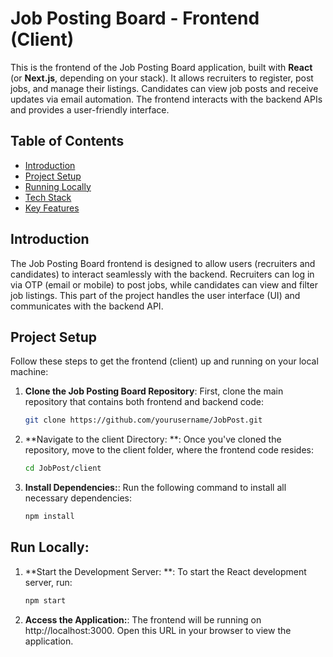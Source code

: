 # Job Posting Board - Frontend (Client)

This is the frontend of the Job Posting Board application, built with **React** (or **Next.js**, depending on your stack). It allows recruiters to register, post jobs, and manage their listings. Candidates can view job posts and receive updates via email automation. The frontend interacts with the backend APIs and provides a user-friendly interface.

## Table of Contents
- [Introduction](#introduction)
- [Project Setup](#project-setup)
- [Running Locally](#running-locally)
- [Tech Stack](#tech-stack)
- [Key Features](#key-features)


## Introduction

The Job Posting Board frontend is designed to allow users (recruiters and candidates) to interact seamlessly with the backend. Recruiters can log in via OTP (email or mobile) to post jobs, while candidates can view and filter job listings. This part of the project handles the user interface (UI) and communicates with the backend API.

## Project Setup

Follow these steps to get the frontend (client) up and running on your local machine:

1. **Clone the Job Posting Board Repository**:
   First, clone the main repository that contains both frontend and backend code:
   ```bash
   git clone https://github.com/yourusername/JobPost.git

2. **Navigate to the client Directory: **:
   Once you've cloned the repository, move to the client folder, where the frontend code resides:
   ```bash
   cd JobPost/client

3. **Install Dependencies:**:
   Run the following command to install all necessary dependencies:
   ```bash
   npm install

   
## Run Locally:
1. **Start the Development Server: **:
   To start the React development server, run:
   ```bash
   npm start
1. **Access the Application:**:
   The frontend will be running on http://localhost:3000. Open this URL in your browser to view the application.
